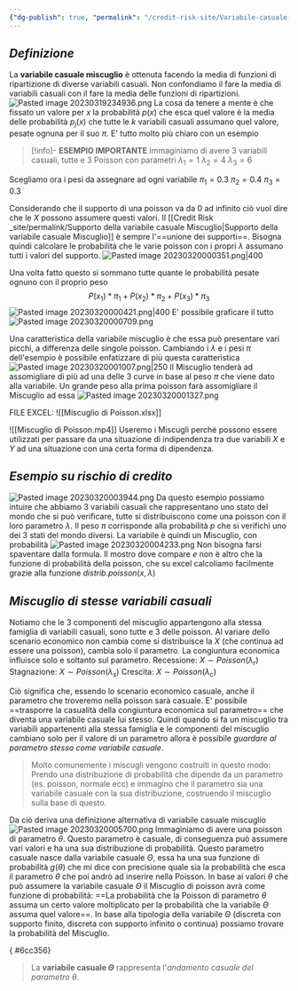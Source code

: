 ```yaml
---
{"dg-publish": true, "permalink": "/credit-risk-site/Variabile-casuale-miscuglio/"}
---
```






## *Definizione*
La **variabile casuale miscuglio** è ottenuta facendo la media di funzioni di ripartizione di diverse variabili casuali.
Non confondiamo il fare la media di variabili casuali con il fare la media delle funzioni di ripartizioni.
![Pasted image 20230319234936.png](/img/user/Credit%20Risk%20_site/allegati/Pasted%20image%2020230319234936.png)
La cosa da tenere a mente è che fissato un valore per $x$ la probabilità $p(x)$ che esca quel valore è la media delle probabilità $p_j(x)$  che tutte le $k$ variabili casuali assumano quel valore, pesate ognuna per il suo $\pi$.
E' tutto molto più chiaro con un esempio

>[!info]- **ESEMPIO IMPORTANTE**
Immaginiamo di avere 3 variabili casuali, tutte e 3 Poisson con parametri
$\lambda_1 = 1$
$\lambda_2 = 4$
$\lambda_3 = 6$
>
Scegliamo ora i pesi da assegnare ad ogni variabile
$\pi_1 = 0.3$
$\pi_2 = 0.4$
$\pi_3 = 0.3$
>
Considerando che il supporto di una poisson va da 0 ad infinito ciò vuol dire che le $X$ possono assumere questi valori.
Il [[Credit Risk _site/permalink/Supporto della variabile casuale Miscuglio\|Supporto della variabile casuale Miscuglio]] è sempre l'==unione dei supporti==.
Bisogna quindi calcolare le probabilità che le varie poisson con i propri $\lambda$ assumano tutti i valori del supporto.
![Pasted image 20230320000351.png|400](/img/user/Credit%20Risk%20_site/allegati/Pasted%20image%2020230320000351.png)
>
Una volta fatto questo si sommano tutte quante le probabilità pesate ognuno con il proprio peso $$P(x_1)*\pi_1 + P(x_2)*\pi_2 + P(x_3)*\pi_3$$ ![Pasted image 20230320000421.png|400](/img/user/Credit%20Risk%20_site/allegati/Pasted%20image%2020230320000421.png)
E' possibile graficare il tutto
![Pasted image 20230320000709.png](/img/user/Credit%20Risk%20_site/allegati/Pasted%20image%2020230320000709.png)
>
Una caratteristica della variabile miscuglio è che essa può presentare vari picchi, a differenza delle singole poisson.
Cambiando i $\lambda$ e i pesi $\pi$ dell'esempio è possibile enfatizzare di più questa caratteristica
![Pasted image 20230320001007.png|250](/img/user/Credit%20Risk%20_site/allegati/Pasted%20image%2020230320001007.png)
Il Miscuglio tenderà ad assomigliare di più ad una delle 3 curve in base al peso $\pi$ che viene dato alla variabile.
Un grande peso alla prima poisson farà assomigliare il Miscuglio ad essa
![Pasted image 20230320001327.png](/img/user/Credit%20Risk%20_site/allegati/Pasted%20image%2020230320001327.png)

FILE EXCEL: ![[Miscuglio di Poisson.xlsx]]

![[Miscuglio di Poisson.mp4]]
Useremo i Miscugli perché possono essere utilizzati per passare da una situazione di indipendenza tra due variabili $X$ e $Y$ ad una situazione con una certa forma di dipendenza.

## *Esempio su rischio di credito*
![Pasted image 20230320003944.png](/img/user/Credit%20Risk%20_site/allegati/Pasted%20image%2020230320003944.png)
Da questo esempio possiamo intuire che abbiamo 3 variabili casuali che rappresentano uno stato del mondo che si può verificare, tutte si distribuiscono come una poisson con il loro parametro $\lambda$.
Il peso $\pi$ corrisponde alla probabilità $p$ che si verifichi uno dei 3 stati del mondo diversi.
La variabile è quindi un Miscuglio, con probabilità
![Pasted image 20230320004233.png](/img/user/Credit%20Risk%20_site/allegati/Pasted%20image%2020230320004233.png)
Non bisogna farsi spaventare dalla formula. Il mostro dove compare $e$ non è altro che la funzione di probabilità della poisson, che su excel calcoliamo facilmente grazie alla funzione $distrib.poisson(x,\lambda)$

## *Miscuglio di stesse variabili casuali*
Notiamo che le 3 componenti del miscuglio appartengono alla stessa famiglia di variabili casuali, sono tutte e 3 delle poisson. 
Al variare dello scenario economico non cambia come si distribuisce la $X$ (che continua ad essere una poisson), cambia solo il parametro.
La congiuntura economica influisce solo e soltanto sul parametro.
Recessione: $X \sim Poisson(\lambda_r)$
Stagnazione: $X \sim Poisson(\lambda_s)$
Crescita: $X \sim Poisson(\lambda_c)$

Ciò significa che, essendo lo scenario economico casuale, anche il parametro che troveremo nella poisson sarà casuale.
E' possibile ==trasporre la casualità della congiuntura economica sul parametro== che diventa una variabile casuale lui stesso.
Quindi quando si fa un miscuglio tra variabili appartenenti alla stessa famiglia e le componenti del miscuglio cambiano solo per il valore di un parametro allora è possibile *guardare al parametro stesso come variabile casuale*.

> Molto comunemente i miscugli vengono costruiti in questo modo:
> Prendo una distribuzione di probabilità che dipende da un parametro (es. poisson, normale ecc) e immagino che il parametro sia una variabile casuale con la sua distribuzione, costruendo il miscuglio sulla base di questo.

Da ciò deriva una definizione alternativa di variabile casuale miscuglio
![Pasted image 20230320005700.png](/img/user/Credit%20Risk%20_site/allegati/Pasted%20image%2020230320005700.png)
Immaginiamo di avere una poisson di parametro $\theta$.
Questo parametro è casuale, di conseguenza può assumere vari valori e ha una sua distribuzione di probabilità.
Questo parametro casuale nasce dalla variabile casuale $\Theta$, essa ha una sua funzione di probabilità $g(\theta)$ che mi dice con precisione quale sia la probabilità che esca il parametro $\theta$ che poi andrò ad inserire nella Poisson.
In base ai valori $\theta$ che può assumere la variabile casuale $\Theta$ il Miscuglio di poisson avrà come funzione di probabilità: 
==La probabilità che la Poisson di parametro $\theta$ assuma un certo valore moltiplicato per la probabilità che la variabile $\Theta$ assuma quel valore==.
In base alla tipologia della variabile $\Theta$ (discreta con supporto finito, discreta con supporto infinito o continua) possiamo trovare la probabilità del Miscuglio.
<style> .container {font-family: sans-serif; text-align: center;} .button-wrapper button {z-index: 1;height: 40px; width: 100px; margin: 10px;padding: 5px;} .excalidraw .App-menu_top .buttonList { display: flex;} .excalidraw-wrapper { height: 800px; margin: 50px; position: relative;} :root[dir="ltr"] .excalidraw .layer-ui__wrapper .zen-mode-transition.App-menu_bottom--transition-left {transform: none;} </style><script src="https://cdn.jsdelivr.net/npm/react@17/umd/react.production.min.js"></script><script src="https://cdn.jsdelivr.net/npm/react-dom@17/umd/react-dom.production.min.js"></script><script type="text/javascript" src="https://cdn.jsdelivr.net/npm/@excalidraw/excalidraw@0/dist/excalidraw.production.min.js"></script><div id="Variabile_casuale_miscuglio_2023-03-20_0147.28.excalidraw.md1"></div><script>(function(){const InitialData={"type":"excalidraw","version":2,"source":"https://excalidraw.com","elements":[{"type":"text","version":18,"versionNonce":824233769,"isDeleted":false,"id":"k47v8L1m","fillStyle":"hachure","strokeWidth":1,"strokeStyle":"solid","roughness":1,"opacity":100,"angle":0,"x":-225.39925384521484,"y":-121.47139739990234,"strokeColor":"#d9480f","backgroundColor":"transparent","width":108,"height":25,"seed":657979783,"groupIds":[],"roundness":null,"boundElements":[],"updated":1679274293879,"link":null,"locked":false,"fontSize":20,"fontFamily":1,"text":"Poisson (θ)","rawText":"Poisson (θ)","baseline":18,"textAlign":"left","verticalAlign":"top","containerId":null,"originalText":"Poisson (θ)"},{"type":"arrow","version":161,"versionNonce":158716903,"isDeleted":false,"id":"oOGyGHofD-gvKxA2DcuE4","fillStyle":"hachure","strokeWidth":1,"strokeStyle":"solid","roughness":0,"opacity":100,"angle":0,"x":-131.19100189208984,"y":-98.59575653076172,"strokeColor":"#000000","backgroundColor":"transparent","width":4.38177490234375,"height":130.32945504827325,"seed":139633159,"groupIds":[],"roundness":{"type":2},"boundElements":[],"updated":1679274293879,"link":null,"locked":false,"startBinding":null,"endBinding":null,"lastCommittedPoint":null,"startArrowhead":null,"endArrowhead":"arrow","points":[[0,0],[2.19091796875,89.82647705078125],[-2.19085693359375,130.32945504827325]]},{"type":"text","version":368,"versionNonce":1462083175,"isDeleted":false,"id":"7iYn27TE","fillStyle":"hachure","strokeWidth":1,"strokeStyle":"solid","roughness":0,"opacity":100,"angle":0,"x":-84.79272378738483,"y":44.72073468113766,"strokeColor":"#000000","backgroundColor":"transparent","width":150,"height":67,"seed":375581033,"groupIds":[],"roundness":null,"boundElements":[{"id":"lFeF9HswPSJlOp96RdkcZ","type":"arrow"}],"updated":1679274304753,"link":null,"locked":false,"fontSize":13.08826446533204,"fontFamily":1,"text":"θ è casuale, dunque\nderiva da una variabile\ncasuale Θ e avrà la\nsua distribuzione","rawText":"θ è casuale, dunque\nderiva da una variabile\ncasuale Θ e avrà la\nsua distribuzione","baseline":62,"textAlign":"left","verticalAlign":"top","containerId":null,"originalText":"θ è casuale, dunque\nderiva da una variabile\ncasuale Θ e avrà la\nsua distribuzione"},{"type":"line","version":99,"versionNonce":1937817351,"isDeleted":false,"id":"gkE-e--Ty-6L7LVA2APH8","fillStyle":"hachure","strokeWidth":1,"strokeStyle":"solid","roughness":0,"opacity":100,"angle":0,"x":-142.87569427490234,"y":48.432411193847656,"strokeColor":"#1864ab","backgroundColor":"transparent","width":0.73028564453125,"height":136.56549072265625,"seed":434164967,"groupIds":["ppNJlKq-eLMOYWNIkZ53J"],"roundness":{"type":2},"boundElements":[],"updated":1679274293880,"link":null,"locked":false,"startBinding":null,"endBinding":null,"lastCommittedPoint":null,"startArrowhead":null,"endArrowhead":null,"points":[[0,0],[0.73028564453125,136.56549072265625]]},{"type":"line","version":96,"versionNonce":288610537,"isDeleted":false,"id":"KS3nmNBOd5F6eQJgsRJD_","fillStyle":"hachure","strokeWidth":1,"strokeStyle":"solid","roughness":0,"opacity":100,"angle":0,"x":-286.01390838623047,"y":185.72821807861328,"strokeColor":"#1864ab","backgroundColor":"transparent","width":292.8489685058594,"height":2.921173095703125,"seed":1849604489,"groupIds":["ppNJlKq-eLMOYWNIkZ53J"],"roundness":{"type":2},"boundElements":[],"updated":1679274293880,"link":null,"locked":false,"startBinding":null,"endBinding":null,"lastCommittedPoint":null,"startArrowhead":null,"endArrowhead":null,"points":[[0,0],[292.8489685058594,-2.921173095703125]]},{"type":"freedraw","version":276,"versionNonce":792806951,"isDeleted":false,"id":"Tc2JxZOm7yKmNQQtVmK_b","fillStyle":"hachure","strokeWidth":0.5,"strokeStyle":"solid","roughness":0,"opacity":100,"angle":0,"x":-277.2502975463867,"y":170.88373565673828,"strokeColor":"#2b8a3e","backgroundColor":"transparent","width":289.1974792480469,"height":110.27484130859375,"seed":2096083943,"groupIds":["ppNJlKq-eLMOYWNIkZ53J"],"roundness":null,"boundElements":[],"updated":1679274293880,"link":null,"locked":false,"points":[[0,0],[0,0.73028564453125],[0.73028564453125,0.73028564453125],[1.460601806640625,0.73028564453125],[1.460601806640625,1.46063232421875],[2.92120361328125,1.46063232421875],[5.112091064453125,1.46063232421875],[6.572662353515625,1.46063232421875],[7.302978515625,1.46063232421875],[9.493865966796875,1.46063232421875],[10.9544677734375,1.46063232421875],[11.68475341796875,1.46063232421875],[12.4150390625,1.46063232421875],[13.145355224609375,1.46063232421875],[15.33624267578125,1.46063232421875],[16.0665283203125,1.46063232421875],[17.527130126953125,1.46063232421875],[18.987701416015625,1.46063232421875],[20.4483642578125,1.46063232421875],[22.639190673828125,1.46063232421875],[24.099853515625,1.46063232421875],[25.560394287109375,1.46063232421875],[26.290679931640625,1.46063232421875],[27.751312255859375,1.46063232421875],[28.4815673828125,1.46063232421875],[29.942169189453125,1.46063232421875],[31.402801513671875,1.46063232421875],[32.133056640625,1.46063232421875],[32.86334228515625,1.46063232421875],[35.054290771484375,1.46063232421875],[35.7845458984375,0],[37.245147705078125,-0.73028564453125],[37.975433349609375,-1.4605712890625],[38.705780029296875,-1.4605712890625],[40.8966064453125,-2.19085693359375],[40.8966064453125,-2.92120361328125],[42.357269287109375,-4.38177490234375],[43.087493896484375,-4.38177490234375],[43.81781005859375,-5.84234619140625],[46.00872802734375,-6.57269287109375],[46.738983154296875,-8.03326416015625],[47.46929931640625,-8.7635498046875],[48.1995849609375,-9.49383544921875],[48.92987060546875,-10.22412109375],[50.390472412109375,-11.68475341796875],[51.120758056640625,-12.4150390625],[51.85107421875,-13.8756103515625],[52.58135986328125,-14.60595703125],[54.772247314453125,-16.7967529296875],[55.5025634765625,-18.25738525390625],[56.23284912109375,-19.718017578125],[56.96319580078125,-21.1785888671875],[57.693450927734375,-22.63922119140625],[58.423736572265625,-23.3695068359375],[59.154022216796875,-24.0997314453125],[59.154022216796875,-25.56036376953125],[59.88433837890625,-26.2906494140625],[60.61468505859375,-27.751220703125],[62.075225830078125,-29.942138671875],[63.53582763671875,-31.4027099609375],[64.99642944335938,-33.5936279296875],[65.72671508789062,-34.32391357421875],[66.45700073242188,-35.7845458984375],[67.91763305664062,-38.7056884765625],[68.64791870117188,-39.43603515625],[69.37820434570312,-41.62689208984375],[70.10848999023438,-42.357177734375],[71.56912231445312,-45.27838134765625],[71.56912231445312,-46.739013671875],[72.29940795898438,-47.46929931640625],[73.02969360351562,-48.92987060546875],[73.75997924804688,-51.12078857421875],[74.49026489257812,-51.85107421875],[75.22061157226562,-53.31158447265625],[75.95083618164062,-54.04193115234375],[75.95083618164062,-55.5025634765625],[77.41146850585938,-56.96307373046875],[78.14175415039062,-57.69342041015625],[78.14175415039062,-58.4237060546875],[79.60232543945312,-61.34490966796875],[81.06295776367188,-63.53582763671875],[83.25381469726562,-66.45697021484375],[85.44473266601562,-68.64788818359375],[85.44473266601562,-70.10845947265625],[86.90530395507812,-71.56903076171875],[87.63558959960938,-72.29937744140625],[87.63558959960938,-73.75994873046875],[89.82656860351562,-75.95086669921875],[90.55679321289062,-77.41143798828125],[92.74771118164062,-79.60235595703125],[94.93856811523438,-81.793212890625],[96.39920043945312,-83.25384521484375],[97.85977172851562,-85.4447021484375],[98.59005737304688,-86.17498779296875],[99.32034301757812,-87.6356201171875],[100.05062866210938,-89.09619140625],[101.51126098632812,-89.826416015625],[102.97183227539062,-91.287109375],[105.16275024414062,-94.208251953125],[105.89303588867188,-94.208251953125],[107.35360717773438,-95.66888427734375],[108.81423950195312,-96.399169921875],[108.81423950195312,-97.12939453125],[111.00509643554688,-98.59002685546875],[111.73544311523438,-99.32037353515625],[112.46572875976562,-100.7808837890625],[113.19601440429688,-100.7808837890625],[114.65658569335938,-101.51123046875],[116.11715698242188,-102.9718017578125],[116.84750366210938,-103.7021484375],[118.30807495117188,-104.432373046875],[119.03842163085938,-104.432373046875],[120.49893188476562,-105.1627197265625],[124.88076782226562,-106.623291015625],[126.34140014648438,-107.3536376953125],[127.80191040039062,-107.3536376953125],[128.53219604492188,-107.3536376953125],[129.26254272460938,-107.3536376953125],[132.18368530273438,-108.814208984375],[133.64431762695312,-108.814208984375],[135.83517456054688,-108.814208984375],[137.29580688476562,-108.814208984375],[138.02609252929688,-108.814208984375],[139.48666381835938,-108.814208984375],[140.94729614257812,-108.814208984375],[142.40786743164062,-108.814208984375],[144.59878540039062,-108.814208984375],[146.78964233398438,-108.814208984375],[148.98056030273438,-108.814208984375],[149.71084594726562,-108.814208984375],[150.44113159179688,-108.814208984375],[150.44113159179688,-108.0838623046875],[151.17141723632812,-107.3536376953125],[151.90176391601562,-107.3536376953125],[152.63198852539062,-106.623291015625],[155.55325317382812,-104.432373046875],[156.28347778320312,-103.7021484375],[157.01382446289062,-102.24151611328125],[158.47439575195312,-101.51123046875],[159.20474243164062,-100.0506591796875],[159.93496704101562,-98.59002685546875],[160.66525268554688,-97.8597412109375],[161.39559936523438,-96.399169921875],[162.12588500976562,-94.208251953125],[163.58645629882812,-93.4779052734375],[164.31674194335938,-93.4779052734375],[165.04708862304688,-92.01739501953125],[165.04708862304688,-91.287109375],[165.77737426757812,-89.826416015625],[167.23794555664062,-87.6356201171875],[168.69851684570312,-85.4447021484375],[169.42886352539062,-84.71441650390625],[170.88943481445312,-82.52349853515625],[171.61972045898438,-81.06292724609375],[172.35000610351562,-80.3326416015625],[172.35000610351562,-78.87200927734375],[174.54092407226562,-76.68115234375],[175.27120971679688,-75.95086669921875],[175.27120971679688,-73.0296630859375],[175.27120971679688,-71.56903076171875],[176.00149536132812,-70.10845947265625],[176.73178100585938,-69.378173828125],[178.19241333007812,-65.7266845703125],[178.19241333007812,-63.53582763671875],[178.92269897460938,-61.34490966796875],[179.65298461914062,-59.88433837890625],[179.65298461914062,-59.154052734375],[180.38327026367188,-56.23284912109375],[180.38327026367188,-54.77227783203125],[180.38327026367188,-54.04193115234375],[181.11361694335938,-51.85107421875],[181.11361694335938,-49.66015625],[181.84390258789062,-48.1995849609375],[182.57418823242188,-47.46929931640625],[182.57418823242188,-45.27838134765625],[184.76510620117188,-43.81781005859375],[184.76510620117188,-42.357177734375],[185.49539184570312,-41.62689208984375],[186.95596313476562,-38.7056884765625],[186.95596313476562,-37.2451171875],[188.41659545898438,-36.51483154296875],[189.87716674804688,-32.86334228515625],[191.33773803710938,-31.4027099609375],[192.79830932617188,-29.21185302734375],[193.52865600585938,-28.4815673828125],[194.98922729492188,-27.02099609375],[195.71957397460938,-26.2906494140625],[196.44979858398438,-25.56036376953125],[198.64071655273438,-22.63922119140625],[202.29220581054688,-20.4482421875],[206.67404174804688,-18.98773193359375],[209.59518432617188,-16.7967529296875],[210.32553100585938,-16.7967529296875],[212.51632690429688,-16.0665283203125],[214.70724487304688,-15.33624267578125],[215.43753051757812,-15.33624267578125],[216.16781616210938,-14.60595703125],[218.35873413085938,-13.145263671875],[221.27993774414062,-12.4150390625],[221.27993774414062,-11.68475341796875],[223.47079467773438,-10.9544677734375],[226.39199829101562,-10.22412109375],[229.31320190429688,-10.22412109375],[232.23440551757812,-9.49383544921875],[232.96463012695312,-9.49383544921875],[235.15554809570312,-9.49383544921875],[235.88589477539062,-8.7635498046875],[237.34646606445312,-7.302978515625],[239.53738403320312,-7.302978515625],[243.91909790039062,-5.84234619140625],[247.57058715820312,-5.112060546875],[249.03115844726562,-4.38177490234375],[250.49185180664062,-4.38177490234375],[251.95236206054688,-4.38177490234375],[252.68264770507812,-4.38177490234375],[254.14328002929688,-4.38177490234375],[256.3341369628906,-3.6514892578125],[259.9856262207031,-2.92120361328125],[265.0977478027344,-1.4605712890625],[269.4795227050781,-0.73028564453125],[271.6703796386719,-0.73028564453125],[273.8612976074219,0],[275.3218688964844,0],[276.7824401855469,0],[280.4339294433594,0.73028564453125],[281.8945617675781,0.73028564453125],[283.3551940917969,0.73028564453125],[285.5460510253906,0.73028564453125],[287.0066833496094,0.73028564453125],[288.4671936035156,0.73028564453125],[289.1974792480469,0.73028564453125],[289.1974792480469,0.73028564453125]],"lastCommittedPoint":null,"simulatePressure":true,"pressures":[]},{"id":"qCQPNpDD","type":"text","x":-222.2348090723941,"y":188.52864436099398,"width":152,"height":12,"angle":0,"strokeColor":"#0b7285","backgroundColor":"transparent","fillStyle":"hachure","strokeWidth":0.5,"strokeStyle":"solid","roughness":0,"opacity":100,"groupIds":[],"roundness":null,"seed":1422572743,"version":184,"versionNonce":1425724361,"isDeleted":false,"boundElements":null,"updated":1679274293880,"link":null,"locked":false,"text":"1  2  3  4  5  6  7  8  9  10","rawText":"1  2  3  4  5  6  7  8  9  10","fontSize":9.78328063653969,"fontFamily":1,"textAlign":"left","verticalAlign":"top","baseline":9,"containerId":null,"originalText":"1  2  3  4  5  6  7  8  9  10"},{"type":"text","version":398,"versionNonce":732162375,"isDeleted":false,"id":"5UIUcKS6","fillStyle":"hachure","strokeWidth":0.5,"strokeStyle":"solid","roughness":0,"opacity":100,"angle":0,"x":-46.81842572748303,"y":187.80706836341142,"strokeColor":"#000000","backgroundColor":"transparent","width":125,"height":28,"seed":615483305,"groupIds":[],"roundness":null,"boundElements":[{"id":"LzUnD9rrhnkfl9mr9M_ga","type":"arrow"}],"updated":1679274293880,"link":null,"locked":false,"fontSize":7.705615325158306,"fontFamily":1,"text":"θ può assumere questi valori,\novvero il supporto della variabile\ncasuale Θ","rawText":"θ può assumere questi valori,\novvero il supporto della variabile\ncasuale Θ","baseline":26,"textAlign":"left","verticalAlign":"top","containerId":null,"originalText":"θ può assumere questi valori,\novvero il supporto della variabile\ncasuale Θ"},{"type":"arrow","version":422,"versionNonce":1037252999,"isDeleted":false,"id":"lFeF9HswPSJlOp96RdkcZ","fillStyle":"hachure","strokeWidth":1,"strokeStyle":"solid","roughness":0,"opacity":100,"angle":4.716550251034452,"x":123.12588192540422,"y":69.7381975403277,"strokeColor":"#000000","backgroundColor":"transparent","width":0.21815841553649307,"height":116.17008289877748,"seed":1849503687,"groupIds":[],"roundness":{"type":2},"boundElements":null,"updated":1679274305009,"link":null,"locked":false,"startBinding":{"elementId":"7iYn27TE","focus":1.4372737159671918,"gap":15.751719164627318},"endBinding":null,"lastCommittedPoint":null,"startArrowhead":null,"endArrowhead":"arrow","points":[[0,0],[-0.17460246837946158,92.77143692436094],[-0.21815841553649307,116.17008289877748]]},{"type":"text","version":244,"versionNonce":1174743143,"isDeleted":false,"id":"Tjit8dy9","fillStyle":"hachure","strokeWidth":1,"strokeStyle":"solid","roughness":0,"opacity":100,"angle":0,"x":197.83327544319854,"y":109.88724448343677,"strokeColor":"#000000","backgroundColor":"transparent","width":175,"height":34,"seed":413764039,"groupIds":[],"roundness":null,"boundElements":null,"updated":1679274293880,"link":null,"locked":false,"fontSize":13.08826446533204,"fontFamily":1,"text":"Probabilità che il Miscuglio \nassuma valori:","rawText":"Probabilità che il Miscuglio \nassuma valori:","baseline":29,"textAlign":"left","verticalAlign":"top","containerId":null,"originalText":"Probabilità che il Miscuglio \nassuma valori:"},{"type":"text","version":336,"versionNonce":1720530313,"isDeleted":false,"id":"Gv6aPvS4","fillStyle":"hachure","strokeWidth":1,"strokeStyle":"solid","roughness":0,"opacity":100,"angle":0,"x":305.79824117187286,"y":160.15785069151804,"strokeColor":"#862e9c","backgroundColor":"transparent","width":10,"height":84,"seed":2055266599,"groupIds":[],"roundness":null,"boundElements":[],"updated":1679274293880,"link":null,"locked":false,"fontSize":13.08826446533204,"fontFamily":1,"text":"0\n\n1\n\n2","rawText":"0\n\n1\n\n2","baseline":79,"textAlign":"left","verticalAlign":"top","containerId":null,"originalText":"0\n\n1\n\n2"},{"id":"fVqmHiST0tCO-M7lQcfl2","type":"arrow","x":338.60898542949167,"y":162.89319726298845,"width":92.18832468970697,"height":0.370312608867124,"angle":0,"strokeColor":"#000000","backgroundColor":"transparent","fillStyle":"hachure","strokeWidth":0.5,"strokeStyle":"solid","roughness":0,"opacity":100,"groupIds":[],"roundness":{"type":2},"seed":1109895015,"version":94,"versionNonce":2083619719,"isDeleted":false,"boundElements":null,"updated":1679274293880,"link":null,"locked":false,"points":[[0,0],[63.93530717416127,0],[92.18832468970697,0.370312608867124]],"lastCommittedPoint":[92.59598911745172,0.5511581019487153],"startBinding":null,"endBinding":{"elementId":"LzXyc7cY","focus":-0.12781908643200454,"gap":14.641773898306042},"startArrowhead":null,"endArrowhead":"arrow"},{"type":"text","version":567,"versionNonce":1010801769,"isDeleted":false,"id":"LzXyc7cY","fillStyle":"hachure","strokeWidth":0.5,"strokeStyle":"solid","roughness":0,"opacity":100,"angle":0,"x":445.4390840175047,"y":148.8319843966815,"strokeColor":"#d9480f","backgroundColor":"transparent","width":204,"height":28,"seed":559368329,"groupIds":[],"roundness":null,"boundElements":[{"id":"fVqmHiST0tCO-M7lQcfl2","type":"arrow"}],"updated":1679274293880,"link":null,"locked":false,"fontSize":7.705615325158306,"fontFamily":1,"text":"Probabilità che la poisson di parametro 2 assuma\nvalore 0 moltiplicato per la probabilità che si verifichi\nil parametro 2","rawText":"Probabilità che la poisson di parametro 2 assuma\nvalore 0 moltiplicato per la probabilità che si verifichi\nil parametro 2","baseline":26,"textAlign":"left","verticalAlign":"top","containerId":null,"originalText":"Probabilità che la poisson di parametro 2 assuma\nvalore 0 moltiplicato per la probabilità che si verifichi\nil parametro 2"},{"id":"InqPu5gawk_rvQSwNmvD1","type":"ellipse","x":-212.73747301557648,"y":188.24686149829307,"width":12.12566249965468,"height":15.432680207640544,"angle":0,"strokeColor":"#d9480f","backgroundColor":"transparent","fillStyle":"hachure","strokeWidth":1,"strokeStyle":"solid","roughness":0,"opacity":100,"groupIds":[],"roundness":{"type":2},"seed":885972935,"version":35,"versionNonce":1583708839,"isDeleted":false,"boundElements":null,"updated":1679274293880,"link":null,"locked":false},{"type":"ellipse","version":97,"versionNonce":1086465865,"isDeleted":false,"id":"E0106BobkarMeJJA6YmKm","fillStyle":"hachure","strokeWidth":1,"strokeStyle":"solid","roughness":0,"opacity":100,"angle":0,"x":-164.23511619732747,"y":186.0513741954671,"strokeColor":"#5c940d","backgroundColor":"transparent","width":12.12566249965468,"height":15.432680207640544,"seed":967270055,"groupIds":[],"roundness":{"type":2},"boundElements":null,"updated":1679274293880,"link":null,"locked":false},{"type":"ellipse","version":70,"versionNonce":1095601607,"isDeleted":false,"id":"8P6ZvOoQioNNKKlsrI9Si","fillStyle":"hachure","strokeWidth":1,"strokeStyle":"solid","roughness":0,"opacity":100,"angle":0,"x":-116.35859684254359,"y":187.52653582983723,"strokeColor":"#a61e4d","backgroundColor":"transparent","width":12.12566249965468,"height":15.432680207640544,"seed":1238930537,"groupIds":[],"roundness":{"type":2},"boundElements":null,"updated":1679274293880,"link":null,"locked":false},{"type":"text","version":499,"versionNonce":1365477223,"isDeleted":false,"id":"sh0dtYDE","fillStyle":"hachure","strokeWidth":0.5,"strokeStyle":"solid","roughness":0,"opacity":100,"angle":0,"x":-246.9387913641266,"y":230.80156730441922,"strokeColor":"#364fc7","backgroundColor":"transparent","width":275,"height":9,"seed":1887213287,"groupIds":[],"roundness":null,"boundElements":null,"updated":1679274308092,"link":null,"locked":false,"fontSize":7.705615325158306,"fontFamily":1,"text":"Una poisson assume parametro 2, una parametro 5 e una parametro 8","rawText":"Una poisson assume parametro 2, una parametro 5 e una parametro 8","baseline":7,"textAlign":"left","verticalAlign":"top","containerId":null,"originalText":"Una poisson assume parametro 2, una parametro 5 e una parametro 8"},{"id":"LzUnD9rrhnkfl9mr9M_ga","type":"arrow","x":-49.433843296762916,"y":194.97049632831235,"width":12.725056169795266,"height":0.7271508417795474,"angle":0,"strokeColor":"#000000","backgroundColor":"transparent","fillStyle":"hachure","strokeWidth":1,"strokeStyle":"solid","roughness":0,"opacity":100,"groupIds":[],"roundness":{"type":2},"seed":265407657,"version":31,"versionNonce":805715175,"isDeleted":false,"boundElements":[],"updated":1679274293880,"link":null,"locked":false,"points":[[0,0],[-12.725056169795266,-0.7271508417795474]],"lastCommittedPoint":[-12.725056169795266,-0.7271508417795474],"startBinding":{"elementId":"5UIUcKS6","focus":0.17731412253715303,"gap":2.6154175692798844},"endBinding":null,"startArrowhead":null,"endArrowhead":"arrow"},{"type":"text","version":678,"versionNonce":1748347145,"isDeleted":false,"id":"AqoaQ3Qi","fillStyle":"hachure","strokeWidth":0.5,"strokeStyle":"solid","roughness":0,"opacity":100,"angle":0,"x":673.4584704433711,"y":146.13858444519914,"strokeColor":"#5c940d","backgroundColor":"transparent","width":204,"height":28,"seed":513446567,"groupIds":[],"roundness":null,"boundElements":[],"updated":1679274293880,"link":null,"locked":false,"fontSize":7.705615325158306,"fontFamily":1,"text":"Probabilità che la poisson di parametro 5 assuma\nvalore 0 moltiplicato per la probabilità che si verifichi\nil parametro 5","rawText":"Probabilità che la poisson di parametro 5 assuma\nvalore 0 moltiplicato per la probabilità che si verifichi\nil parametro 5","baseline":26,"textAlign":"left","verticalAlign":"top","containerId":null,"originalText":"Probabilità che la poisson di parametro 5 assuma\nvalore 0 moltiplicato per la probabilità che si verifichi\nil parametro 5"},{"type":"text","version":770,"versionNonce":505153543,"isDeleted":false,"id":"PpFWyLii","fillStyle":"hachure","strokeWidth":0.5,"strokeStyle":"solid","roughness":0,"opacity":100,"angle":0,"x":898.7550325605749,"y":144.03263040713594,"strokeColor":"#a61e4d","backgroundColor":"transparent","width":204,"height":28,"seed":567960647,"groupIds":[],"roundness":null,"boundElements":[],"updated":1679274293880,"link":null,"locked":false,"fontSize":7.705615325158306,"fontFamily":1,"text":"Probabilità che la poisson di parametro 8 assuma\nvalore 0 moltiplicato per la probabilità che si verifichi\nil parametro 8","rawText":"Probabilità che la poisson di parametro 8 assuma\nvalore 0 moltiplicato per la probabilità che si verifichi\nil parametro 8","baseline":26,"textAlign":"left","verticalAlign":"top","containerId":null,"originalText":"Probabilità che la poisson di parametro 8 assuma\nvalore 0 moltiplicato per la probabilità che si verifichi\nil parametro 8"},{"id":"svQ2LjhJ","type":"text","x":655.2619256595749,"y":148.4012122715656,"width":13,"height":25,"angle":0,"strokeColor":"#000000","backgroundColor":"transparent","fillStyle":"hachure","strokeWidth":1,"strokeStyle":"solid","roughness":0,"opacity":100,"groupIds":[],"roundness":null,"seed":880265961,"version":52,"versionNonce":1737334761,"isDeleted":false,"boundElements":null,"updated":1679274293880,"link":null,"locked":false,"text":"+","rawText":"+","fontSize":20,"fontFamily":1,"textAlign":"left","verticalAlign":"top","baseline":18,"containerId":null,"originalText":"+"},{"type":"text","version":90,"versionNonce":1502310183,"isDeleted":false,"id":"hLeIuhZP","fillStyle":"hachure","strokeWidth":1,"strokeStyle":"solid","roughness":0,"opacity":100,"angle":0,"x":880.6243508368619,"y":145.95344022495203,"strokeColor":"#000000","backgroundColor":"transparent","width":13,"height":25,"seed":1155830119,"groupIds":[],"roundness":null,"boundElements":null,"updated":1679274293880,"link":null,"locked":false,"fontSize":20,"fontFamily":1,"text":"+","rawText":"+","baseline":18,"textAlign":"left","verticalAlign":"top","containerId":null,"originalText":"+"},{"type":"text","version":622,"versionNonce":1787017929,"isDeleted":false,"id":"0zbldJLF","fillStyle":"hachure","strokeWidth":0.5,"strokeStyle":"solid","roughness":0,"opacity":100,"angle":0,"x":445.19488315918227,"y":190.66223622132512,"strokeColor":"#d9480f","backgroundColor":"transparent","width":202,"height":28,"seed":1683137671,"groupIds":[],"roundness":null,"boundElements":[{"id":"WRIPYxpDhkLhaYbTpBmoW","type":"arrow"}],"updated":1679274293880,"link":null,"locked":false,"fontSize":7.705615325158306,"fontFamily":1,"text":"Probabilità che la poisson di parametro 2 assuma\nvalore 1 moltiplicato per la probabilità che si verifichi\nil parametro 2","rawText":"Probabilità che la poisson di parametro 2 assuma\nvalore 1 moltiplicato per la probabilità che si verifichi\nil parametro 2","baseline":26,"textAlign":"left","verticalAlign":"top","containerId":null,"originalText":"Probabilità che la poisson di parametro 2 assuma\nvalore 1 moltiplicato per la probabilità che si verifichi\nil parametro 2"},{"type":"text","version":731,"versionNonce":1019277895,"isDeleted":false,"id":"3J5m9fVj","fillStyle":"hachure","strokeWidth":0.5,"strokeStyle":"solid","roughness":0,"opacity":100,"angle":0,"x":673.2142695850489,"y":187.9688362698428,"strokeColor":"#5c940d","backgroundColor":"transparent","width":202,"height":28,"seed":989662057,"groupIds":[],"roundness":null,"boundElements":null,"updated":1679274293880,"link":null,"locked":false,"fontSize":7.705615325158306,"fontFamily":1,"text":"Probabilità che la poisson di parametro 5 assuma\nvalore 1 moltiplicato per la probabilità che si verifichi\nil parametro 5","rawText":"Probabilità che la poisson di parametro 5 assuma\nvalore 1 moltiplicato per la probabilità che si verifichi\nil parametro 5","baseline":26,"textAlign":"left","verticalAlign":"top","containerId":null,"originalText":"Probabilità che la poisson di parametro 5 assuma\nvalore 1 moltiplicato per la probabilità che si verifichi\nil parametro 5"},{"type":"text","version":823,"versionNonce":565410217,"isDeleted":false,"id":"kOEpaL1J","fillStyle":"hachure","strokeWidth":0.5,"strokeStyle":"solid","roughness":0,"opacity":100,"angle":0,"x":898.5108317022525,"y":185.8628822317796,"strokeColor":"#a61e4d","backgroundColor":"transparent","width":202,"height":28,"seed":1203403687,"groupIds":[],"roundness":null,"boundElements":null,"updated":1679274293880,"link":null,"locked":false,"fontSize":7.705615325158306,"fontFamily":1,"text":"Probabilità che la poisson di parametro 8 assuma\nvalore 1 moltiplicato per la probabilità che si verifichi\nil parametro 8","rawText":"Probabilità che la poisson di parametro 8 assuma\nvalore 1 moltiplicato per la probabilità che si verifichi\nil parametro 8","baseline":26,"textAlign":"left","verticalAlign":"top","containerId":null,"originalText":"Probabilità che la poisson di parametro 8 assuma\nvalore 1 moltiplicato per la probabilità che si verifichi\nil parametro 8"},{"type":"text","version":103,"versionNonce":546902375,"isDeleted":false,"id":"Yc1ZRJh7","fillStyle":"hachure","strokeWidth":1,"strokeStyle":"solid","roughness":0,"opacity":100,"angle":0,"x":655.0177248012526,"y":190.23146409620924,"strokeColor":"#000000","backgroundColor":"transparent","width":13,"height":25,"seed":66696777,"groupIds":[],"roundness":null,"boundElements":null,"updated":1679274293880,"link":null,"locked":false,"fontSize":20,"fontFamily":1,"text":"+","rawText":"+","baseline":18,"textAlign":"left","verticalAlign":"top","containerId":null,"originalText":"+"},{"type":"text","version":141,"versionNonce":508058761,"isDeleted":false,"id":"5mbEve1Q","fillStyle":"hachure","strokeWidth":1,"strokeStyle":"solid","roughness":0,"opacity":100,"angle":0,"x":880.3801499785395,"y":187.78369204959566,"strokeColor":"#000000","backgroundColor":"transparent","width":13,"height":25,"seed":442134215,"groupIds":[],"roundness":null,"boundElements":null,"updated":1679274293880,"link":null,"locked":false,"fontSize":20,"fontFamily":1,"text":"+","rawText":"+","baseline":18,"textAlign":"left","verticalAlign":"top","containerId":null,"originalText":"+"},{"type":"text","version":613,"versionNonce":241192071,"isDeleted":false,"id":"dxfZ0CBE","fillStyle":"hachure","strokeWidth":0.5,"strokeStyle":"solid","roughness":0,"opacity":100,"angle":0,"x":444.32693967343096,"y":231.1141909821308,"strokeColor":"#d9480f","backgroundColor":"transparent","width":204,"height":28,"seed":2098200297,"groupIds":[],"roundness":null,"boundElements":null,"updated":1679274293880,"link":null,"locked":false,"fontSize":7.705615325158306,"fontFamily":1,"text":"Probabilità che la poisson di parametro 2 assuma\nvalore 2 moltiplicato per la probabilità che si verifichi\nil parametro 2","rawText":"Probabilità che la poisson di parametro 2 assuma\nvalore 2 moltiplicato per la probabilità che si verifichi\nil parametro 2","baseline":26,"textAlign":"left","verticalAlign":"top","containerId":null,"originalText":"Probabilità che la poisson di parametro 2 assuma\nvalore 2 moltiplicato per la probabilità che si verifichi\nil parametro 2"},{"type":"text","version":724,"versionNonce":1073603433,"isDeleted":false,"id":"00DpWhH8","fillStyle":"hachure","strokeWidth":0.5,"strokeStyle":"solid","roughness":0,"opacity":100,"angle":0,"x":672.3463260992976,"y":228.42079103064847,"strokeColor":"#5c940d","backgroundColor":"transparent","width":204,"height":28,"seed":455245863,"groupIds":[],"roundness":null,"boundElements":null,"updated":1679274293880,"link":null,"locked":false,"fontSize":7.705615325158306,"fontFamily":1,"text":"Probabilità che la poisson di parametro 5 assuma\nvalore 2 moltiplicato per la probabilità che si verifichi\nil parametro 5","rawText":"Probabilità che la poisson di parametro 5 assuma\nvalore 2 moltiplicato per la probabilità che si verifichi\nil parametro 5","baseline":26,"textAlign":"left","verticalAlign":"top","containerId":null,"originalText":"Probabilità che la poisson di parametro 5 assuma\nvalore 2 moltiplicato per la probabilità che si verifichi\nil parametro 5"},{"type":"text","version":816,"versionNonce":835920807,"isDeleted":false,"id":"Gb6krhEO","fillStyle":"hachure","strokeWidth":0.5,"strokeStyle":"solid","roughness":0,"opacity":100,"angle":0,"x":897.6428882165012,"y":226.3148369925852,"strokeColor":"#a61e4d","backgroundColor":"transparent","width":204,"height":28,"seed":2120366537,"groupIds":[],"roundness":null,"boundElements":null,"updated":1679274293880,"link":null,"locked":false,"fontSize":7.705615325158306,"fontFamily":1,"text":"Probabilità che la poisson di parametro 8 assuma\nvalore 2 moltiplicato per la probabilità che si verifichi\nil parametro 8","rawText":"Probabilità che la poisson di parametro 8 assuma\nvalore 2 moltiplicato per la probabilità che si verifichi\nil parametro 8","baseline":26,"textAlign":"left","verticalAlign":"top","containerId":null,"originalText":"Probabilità che la poisson di parametro 8 assuma\nvalore 2 moltiplicato per la probabilità che si verifichi\nil parametro 8"},{"type":"text","version":96,"versionNonce":1663012425,"isDeleted":false,"id":"CNvQso20","fillStyle":"hachure","strokeWidth":1,"strokeStyle":"solid","roughness":0,"opacity":100,"angle":0,"x":654.1497813155013,"y":230.6834188570149,"strokeColor":"#000000","backgroundColor":"transparent","width":13,"height":25,"seed":994960199,"groupIds":[],"roundness":null,"boundElements":null,"updated":1679274293880,"link":null,"locked":false,"fontSize":20,"fontFamily":1,"text":"+","rawText":"+","baseline":18,"textAlign":"left","verticalAlign":"top","containerId":null,"originalText":"+"},{"type":"text","version":134,"versionNonce":186521287,"isDeleted":false,"id":"sPrKLrWJ","fillStyle":"hachure","strokeWidth":1,"strokeStyle":"solid","roughness":0,"opacity":100,"angle":0,"x":879.5122064927882,"y":228.23564681040133,"strokeColor":"#000000","backgroundColor":"transparent","width":13,"height":25,"seed":1399462057,"groupIds":[],"roundness":null,"boundElements":null,"updated":1679274293880,"link":null,"locked":false,"fontSize":20,"fontFamily":1,"text":"+","rawText":"+","baseline":18,"textAlign":"left","verticalAlign":"top","containerId":null,"originalText":"+"},{"type":"arrow","version":155,"versionNonce":1317592361,"isDeleted":false,"id":"WRIPYxpDhkLhaYbTpBmoW","fillStyle":"hachure","strokeWidth":0.5,"strokeStyle":"solid","roughness":0,"opacity":100,"angle":0,"x":338.780408481226,"y":204.90609396134727,"strokeColor":"#000000","backgroundColor":"transparent","width":92.18832468970697,"height":0.370312608867124,"seed":272202823,"groupIds":[],"roundness":{"type":2},"boundElements":null,"updated":1679274293880,"link":null,"locked":false,"startBinding":null,"endBinding":{"elementId":"0zbldJLF","focus":-0.13863660651156887,"gap":14.22614998824929},"lastCommittedPoint":null,"startArrowhead":null,"endArrowhead":"arrow","points":[[0,0],[63.93530717416127,0],[92.18832468970697,0.370312608867124]]},{"type":"arrow","version":123,"versionNonce":1625138663,"isDeleted":false,"id":"wvI6CPs8QhdBkXVuqnEeh","fillStyle":"hachure","strokeWidth":0.5,"strokeStyle":"solid","roughness":0,"opacity":100,"angle":0,"x":343.94191948578066,"y":229.1530038665992,"strokeColor":"#000000","backgroundColor":"transparent","width":92.18832468970697,"height":0.370312608867124,"seed":1435586185,"groupIds":[],"roundness":{"type":2},"boundElements":null,"updated":1679274293880,"link":null,"locked":false,"startBinding":null,"endBinding":{"focus":-0.12781908643200454,"gap":14.641773898306042,"elementId":"LzXyc7cY"},"lastCommittedPoint":null,"startArrowhead":null,"endArrowhead":"arrow","points":[[0,0],[63.93530717416127,0],[92.18832468970697,0.370312608867124]]},{"type":"text","version":47,"versionNonce":1638223881,"isDeleted":false,"id":"4doypECe","fillStyle":"hachure","strokeWidth":1,"strokeStyle":"solid","roughness":1,"opacity":100,"angle":0,"x":-84.84320870411597,"y":-125.09892846435227,"strokeColor":"#5c940d","backgroundColor":"transparent","width":108,"height":25,"seed":2008757511,"groupIds":[],"roundness":null,"boundElements":[{"id":"yG52sn49EImpVQvBUTPtL","type":"arrow"}],"updated":1679274293881,"link":null,"locked":false,"fontSize":20,"fontFamily":1,"text":"Poisson (θ)","rawText":"Poisson (θ)","baseline":18,"textAlign":"left","verticalAlign":"top","containerId":null,"originalText":"Poisson (θ)"},{"type":"text","version":42,"versionNonce":1914589447,"isDeleted":false,"id":"EkcdFCga","fillStyle":"hachure","strokeWidth":1,"strokeStyle":"solid","roughness":1,"opacity":100,"angle":0,"x":65.51344686349137,"y":-125.20296160991217,"strokeColor":"#a61e4d","backgroundColor":"transparent","width":108,"height":25,"seed":1686297575,"groupIds":[],"roundness":null,"boundElements":null,"updated":1679274293881,"link":null,"locked":false,"fontSize":20,"fontFamily":1,"text":"Poisson (θ)","rawText":"Poisson (θ)","baseline":18,"textAlign":"left","verticalAlign":"top","containerId":null,"originalText":"Poisson (θ)"},{"id":"yG52sn49EImpVQvBUTPtL","type":"arrow","x":9.165266667153446,"y":-98.80970088618636,"width":121.05160015357438,"height":120.29024932593074,"angle":0,"strokeColor":"#000000","backgroundColor":"transparent","fillStyle":"hachure","strokeWidth":1,"strokeStyle":"solid","roughness":0,"opacity":100,"groupIds":[],"roundness":{"type":2},"seed":1185682759,"version":107,"versionNonce":40920809,"isDeleted":false,"boundElements":null,"updated":1679274293881,"link":null,"locked":false,"points":[[0,0],[-103.54097651961769,98.97299881142641],[-121.05160015357438,120.29024932593074]],"lastCommittedPoint":null,"startBinding":{"elementId":"4doypECe","focus":-0.8115179720282787,"gap":1.2892275781659066},"endBinding":null,"startArrowhead":null,"endArrowhead":"arrow"},{"id":"3CVHx860FwbwR6N0ehX0d","type":"arrow","x":159.14733928190992,"y":-103.37764677996006,"width":248.82212959726638,"height":124.80022639887076,"angle":0,"strokeColor":"#000000","backgroundColor":"transparent","fillStyle":"hachure","strokeWidth":1,"strokeStyle":"solid","roughness":0,"opacity":100,"groupIds":[],"roundness":{"type":2},"seed":484533831,"version":491,"versionNonce":1750898727,"isDeleted":false,"boundElements":null,"updated":1679274293881,"link":null,"locked":false,"points":[[0,0],[-218.94541706928374,108.668590217436],[-248.82212959726638,124.80022639887076]],"lastCommittedPoint":null,"startBinding":null,"endBinding":null,"startArrowhead":null,"endArrowhead":"arrow"}],"appState":{"theme":"light","viewBackgroundColor":"#ffffff","currentItemStrokeColor":"#000000","currentItemBackgroundColor":"transparent","currentItemFillStyle":"hachure","currentItemStrokeWidth":1,"currentItemStrokeStyle":"solid","currentItemRoughness":0,"currentItemOpacity":100,"currentItemFontFamily":1,"currentItemFontSize":20,"currentItemTextAlign":"left","currentItemStartArrowhead":null,"currentItemEndArrowhead":"arrow","scrollX":747.2049932209961,"scrollY":197.4630119682953,"zoom":{"value":0.9908956096073329},"currentItemRoundness":"round","gridSize":null,"colorPalette":{}},"files":{}};InitialData.scrollToContent=true;App=()=>{const e=React.useRef(null),t=React.useRef(null),[n,i]=React.useState({width:void 0,height:void 0});return React.useEffect(()=>{i({width:t.current.getBoundingClientRect().width,height:t.current.getBoundingClientRect().height});const e=()=>{i({width:t.current.getBoundingClientRect().width,height:t.current.getBoundingClientRect().height})};return window.addEventListener("resize",e),()=>window.removeEventListener("resize",e)},[t]),React.createElement(React.Fragment,null,React.createElement("div",{className:"excalidraw-wrapper",ref:t},React.createElement(ExcalidrawLib.Excalidraw,{ref:e,width:n.width,height:n.height,initialData:InitialData,viewModeEnabled:!0,zenModeEnabled:!0,gridModeEnabled:!1})))},excalidrawWrapper=document.getElementById("Variabile_casuale_miscuglio_2023-03-20_0147.28.excalidraw.md1");ReactDOM.render(React.createElement(App),excalidrawWrapper);})();</script>
{ #6cc356}


> La **variabile casuale $\Theta$** rappresenta l'*andamento casuale del parametro* $\theta$.




